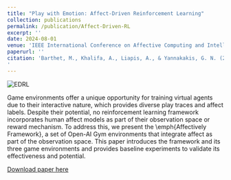 ```yaml
---
title: "Play with Emotion: Affect-Driven Reinforcement Learning"
collection: publications
permalink: /publication/Affect-Driven-RL
excerpt: ''
date: 2024-08-01
venue: 'IEEE International Conference on Affective Computing and Intelligent Interaction Workshops (ACIIW), 2024'
paperurl: ''
citation: 'Barthet, M., Khalifa, A., Liapis, A., & Yannakakis, G. N. (2024). Affectively Framework: Towards Human-like Affect-Based Agents. In Proceedings of the 10th IEEE International Conference on Affective Computing and Intelligent Interaction Workshops (ACIIW).
'
---
```


![EDRL](https://matthewbarthet.com/images/Environments.png)


Game environments offer a unique opportunity for training virtual agents due to their interactive nature, which provides diverse play traces and affect labels. Despite their potential, no reinforcement learning framework incorporates human affect models as part of their observation space or reward mechanism. To address this, we present the \emph{Affectively Framework}, a set of Open-AI Gym environments that integrate affect as part of the observation space. This paper introduces the framework and its three game environments and provides baseline experiments to validate its effectiveness and potential.

[Download paper here](http://matt-barthet.github.io/files/affectively_framework.pdf)